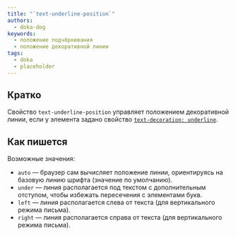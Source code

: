 ```yaml
---
title: "`text-underline-position`"
authors:
  - doka-dog
keywords:
  - положение подчёркивания
  - положение декоративной линии
tags:
  - doka
  - placeholder
---
```


## Кратко

Свойство `text-underline-position` управляет положением декоративной линии, если у элемента задано свойство [`text-decoration: underline`](/css/text-decoration).

## Как пишется

Возможные значения:

- `auto` — браузер сам вычисляет положение линии, ориентируясь на базовую линию шрифта (значение по умолчанию).
- `under` — линия располагается под текстом с дополнительным отступом, чтобы избежать пересечения с элементами букв.
- `left` — линия располагается слева от текста (для вертикального режима письма).
- `right` — линия располагается справа от текста (для вертикального режима письма).
